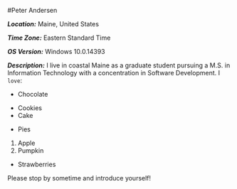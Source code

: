#Peter Andersen

**_Location:_** Maine, United States

**_Time Zone:_** Eastern Standard Time

**_OS Version:_** Windows 10.0.14393

**_Description:_** I live in coastal Maine as a graduate student pursuing a M.S. in Information Technology with a concentration in Software Development.  I `love`:

*  Chocolate  
  - Cookies
  - Cake
*  Pies
  1. Apple
  2. Pumpkin

*  Strawberries 

Please stop by sometime and introduce yourself!
